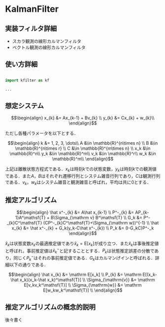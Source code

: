 # KalmanFilter

## 実装フィルタ詳細
- スカラ観測の線形カルマンフィルタ
- ベクトル観測の線形カルマンフィルタ

## 使い方詳細
```python

import kfilter as kf

...

```

## 想定システム

```math
\begin{align}
x_{k} &= Ax_{k-1} + Bv_{k} \\
y_{k} &= Cx_{k} + w_{k}\\
\end{align}
```
ただし各種パラメータを以下とする．
```math
\begin{align}
k &= 1, 2, 3, \dots\\
A &\in \mathbb{R}^{n\times n} \\
B &\in \mathbb{R}^{n\times r} \\
C &\in \mathbb{R}^{m\times n} \\
x_k &\in \mathbb{R}^n\\
y_k &\in \mathbb{R}^m\\
v_k &\in \mathbb{R}^r\\
w_k &\in \mathbb{R}^m\\
\end{align}
```

上記は離散状態方程式である．$`x_k`$は時刻$`k`$での状態変数，$`y_k`$は時刻$`k`$での観測値である．また$`A`$，$`B`$はそれぞれ遷移行列とシステム雑音行列であり，$`C`$は観測行列である．$`v_k`$，$`w_k`$はシステム雑音と観測雑音と呼ばれ，平均は共に$`0`$とする．

## 推定アルゴリズム

```math
\begin{align}
\hat x^-_{k} &= A\hat x_{k-1} \\
P^-_{k} &= AP_{k-1}A^\mathsf{T} + B\Sigma_{\mathrm v} B^\mathsf{T} \\
G_k &= P^-_{k}C^\mathsf{T} (CP^-_{k}C^\mathsf{T}+\Sigma_{\mathrm w})^{-1} \\
\hat x_{k} &= \hat x^-_{k} + G_k(y_k-C\hat x^-_{k}) \\
P_k &= (I-G_kC)P^-_k
\end{align}
```

$`\hat x_{k}`$は状態変数$`x_k`$の最適推定値であり$`\hat x_{k}=\mathrm E[x_k]`$が成り立つ．また$`\hat x_k`$は事後推定値と呼ばれ，事前推定値は$`\hat x^-_k`$と記することとする．$`P_k`$は状態推定誤差の分散であり，同じく$`P^-_k`$はそれの事前推定値である．$`G_k`$はカルマンげインと呼ばれる．詳細以下の通りである．

```math
\begin{align}
\hat x_{k} &= \mathrm E[x_k] \\
P_{k} &= \mathrm E[(x_k-\hat x_k)(x_k-\hat x_k)^\mathsf{T}] \\
\Sigma_{\mathrm{v}} &= \mathrm E[v_kv_k^\mathsf{T}] \\
\Sigma_{\mathrm{w}} &= \mathrm E[w_kw_k^\mathsf{T}] \\
\end{align}
```


## 推定アルゴリズムの概念的説明

後々書く

